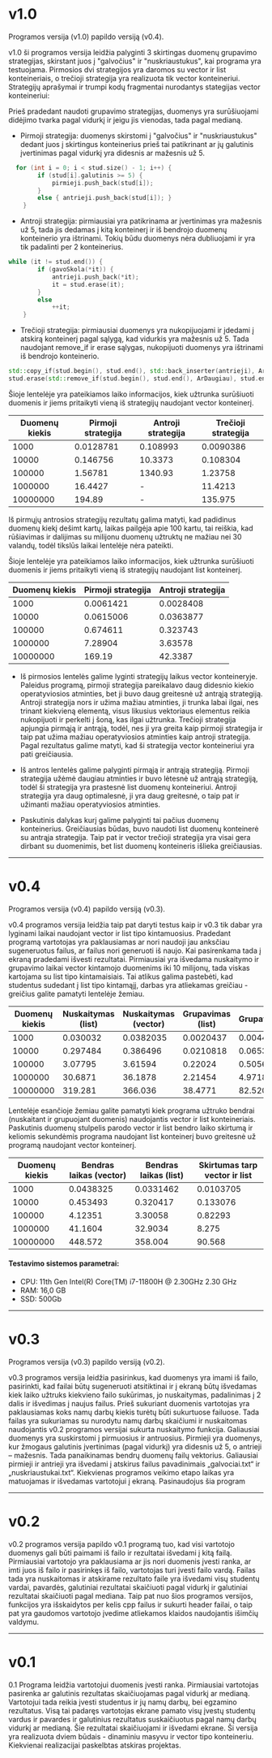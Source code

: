 
# v1.0

Programos versija (v1.0) papildo versiją (v0.4).

v1.0 ši programos versija leidžia palyginti 3 skirtingas duomenų grupavimo strategijas, skirstant juos į "galvočius" ir "nuskriaustukus", kai programa yra testuojama. Pirmosios dvi strategijos yra daromos su vector ir list konteineriais, o trečioji strategija yra realizuota tik vector konteineriui. Strategijų aprašymai ir trumpi kodų fragmentai nurodantys stategijas vector konteineriui:

Prieš pradedant naudoti grupavimo strategijas, duomenys yra surūšiuojami didėjimo tvarka pagal vidurkį ir jeigu jis vienodas, tada pagal medianą.
* Pirmoji strategija: duomenys skirstomi į "galvočius" ir "nuskriaustukus" dedant juos į skirtingus konteinerius prieš tai patikrinant ar jų galutinis įvertinimas pagal vidurkį yra didesnis ar mažesnis už 5.

```cpp
  for (int i = 0; i < stud.size() - 1; i++) {
        if (stud[i].galutinis >= 5) {
            pirmieji.push_back(stud[i]);
        }
        else { antrieji.push_back(stud[i]); }
    }
```

* Antroji strategija: pirmiausiai yra patikrinama ar įvertinimas yra mažesnis už 5, tada jis dedamas į kitą konteinerį ir iš bendrojo duomenų konteinerio yra ištrinami. Tokių būdu duomenys nėra dubliuojami ir yra tik padalinti per 2 konteinerius.

```cpp
while (it != stud.end()) {
        if (gavoSkola(*it)) {
            antrieji.push_back(*it);
            it = stud.erase(it); 
        }
        else
            ++it;
    }
```

* Trečioji strategija: pirmiausiai duomenys yra nukopijuojami ir įdedami į atskirą konteinerį pagal sąlygą, kad vidurkis yra mažesnis už 5. Tada naudojant remove_if ir erase sąlygas, nukopijuoti duomenys yra ištrinami iš bendrojo konteinerio.

```cpp
std::copy_if(stud.begin(), stud.end(), std::back_inserter(antrieji), ArDaugiau);
stud.erase(std::remove_if(stud.begin(), stud.end(), ArDaugiau), stud.end());
```


Šioje lentelėje yra pateikiamos laiko informacijos, kiek užtrunka surūšiuoti duomenis ir jiems pritaikyti vieną iš strategijų naudojant vector konteinerį.

Duomenų kiekis | Pirmoji strategija | Antroji strategija | Trečioji strategija  |
---------------|--------------------|--------------------|----------------------|
1000           |      0.0128781     |     0.108993       |      0.0090386       |       
10000          |      0.146756      |     10.3373        |      0.108304        |   
100000         |      1.56781       |     1340.93        |      1.23758         |  
1000000        |      16.4427       |        -           |      11.4213         |  
10000000       |      194.89        |        -           |      135.975         |   

   Iš pirmųjų antrosios strategijų rezultatų galima matyti, kad padidinus duomenų kiekį dešimt kartų, laikas pailgėja apie 100 kartu, tai reiškia, kad rūšiavimas ir dalijimas su milijonu duomenų užtruktų ne mažiau nei 30 valandų, todėl tikslūs laikai lentelėje nėra pateikti.



Šioje lentelėje yra pateikiamos laiko informacijos, kiek užtrunka surūšiuoti duomenis ir jiems pritaikyti vieną iš strategijų naudojant list konteinerį.


Duomenų kiekis | Pirmoji strategija | Antroji strategija |
---------------|--------------------|--------------------|
1000           |     0.0061421      |      0.0028408     |               
10000          |     0.0615006      |      0.0363877     |         
100000         |     0.674611       |      0.323743      |          
1000000        |     7.28904        |      3.63578       |            
10000000       |     169.19         |      42.3387       |       


* Iš pirmosios lentelės galime lyginti strategijų laikus vector konteineryje. Paleidus programą, pirmoji strategija pareikalavo daug didesnio kiekio operatyviosios atminties, bet ji buvo daug greitesnė už antrąją strategiją. Antroji strategija nors ir užima mažiau atminties, ji trunka labai ilgai, nes trinant kiekvieną elementą, visus likusius vektoriaus elementus reikia nukopijuoti ir perkelti į šoną, kas ilgai užtrunka. Trečioji strategija apjungia pirmąją ir antrąją, todėl, nes ji yra greita kaip pirmoji strategija ir taip pat užima mažiau operatyviosios atminties kaip antroji strategija. Pagal rezultatus galime matyti, kad ši strategija vector konteineriui yra pati greičiausia.

* Iš antros lentelės galime palyginti pirmąją ir antrąją strategiją. Pirmoji strategija užėmė daugiau atminties ir buvo lėtesnė už antrąją strategiją, todėl ši strategija yra prastesnė list duomenų konteineriui. Antroji strategija yra daug optimalesnė, ji yra daug greitesnė, o taip pat ir užimanti mažiau operatyviosios atminties.

* Paskutinis dalykas kurį galime palyginti tai pačius duomenų konteinerius. Greičiausias būdas, buvo naudoti list duomenų konteinerė su antrąja strategija. Taip pat ir vector trečioji strategija yra visai gera dirbant su duomenimis, bet list duomenų konteineris išlieka greičiausias.

--------------

# v0.4

Programos versija (v0.4) papildo versiją (v0.3).

v0.4 programos versija leidžia taip pat daryti testus kaip ir v0.3 tik dabar yra lyginami laikai naudojant vector ir list tipo kintamuosius. Pradedant programą vartotojas yra paklausiamas ar nori naudoji jau anksčiau sugeneruotus failus, ar failus nori generuoti iš naujo. Kai pasirenkama tada į ekraną pradedami išvesti rezultatai. Pirmiausiai yra išvedama nuskaitymo ir grupavimo laikai vector kintamojo duomenims iki 10 milijonų, tada viskas kartojama su list tipo kintamaisiais. Tai atlikus galima pastebėti, kad studentus sudedant į list tipo kintamąjį, darbas yra atliekamas greičiau - greičius galite pamatyti lentelėje žemiau.

Duomenų kiekis | Nuskaitymas (list) | Nuskaitymas (vector) | Grupavimas (list)  | Grupavimas(vector) |
---------------|--------------------|----------------------|--------------------|--------------------|
1000           |      0.030032      |      0.0382035       |     0.0020437      |      0.0044541     |
10000          |      0.297484      |      0.386496        |     0.0210818      |      0.0653794     |
100000         |      3.07795       |      3.61594         |     0.22024        |      0.505613      |
1000000        |      30.6871       |      36.1878         |     2.21454        |      4.97182       |
10000000       |      319.281       |      366.036         |     38.4771        |      82.5206       |


Lentelėje esančioje žemiau galite pamatyti kiek programa užtruko bendrai (nuskaitant ir grupuojant duomenis) naudojantis vector ir list konteineriais. Paskutinis duomenų stulpelis parodo vector ir list bendro laiko skirtumą ir keliomis sekundėmis programa naudojant list konteinerį buvo greitesnė už programą naudojant vector konteinerį.

Duomenų kiekis | Bendras laikas (vector) | Bendras laikas (list) | Skirtumas tarp vector ir list |
---------------|------------------------|------------------------|------------------------------ |
1000           |        0.0438325       |       0.0331462        |           0.0103705           |
10000          |        0.453493        |       0.320417         |           0.133076            |
100000         |        4.12351         |       3.30058          |           0.82293             |
1000000        |        41.1604         |       32.9034          |           8.275               |
10000000       |        448.572         |       358.004          |           90.568              |

#### Testavimo sistemos parametrai:
* CPU: 11th Gen Intel(R) Core(TM) i7-11800H @ 2.30GHz   2.30 GHz
* RAM: 16,0 GB
* SSD: 500Gb
----------------
# v0.3

Programos versija (v0.3) papildo versiją (v0.2).

v0.3 programos versija leidžia pasirinkus, kad duomenys yra imami iš failo, pasirinkti, kad failai būtų sugeneruoti atsitiktinai ir į ekraną būtų išvedamas kiek laiko užtruks kiekvieno failo sukūrimas, jo nuskaitymas, padalinimas į 2 dalis ir išvedimas į naujus failus. Prieš sukuriant duomenis vartotojas yra paklausiamas koks namų darbų kiekis turėtų būti sukurtuose failuose. Tada failas yra sukuriamas su nurodytu namų darbų skaičiumi ir nuskaitomas naudojantis v0.2 programos versijai sukurta nuskaitymo funkcija. Galiausiai duomenys yra suskirstomi į pirmuosius ir antruosius. Pirmieji yra duomenys, kur žmogaus galutinis įvertinimas (pagal vidurkį) yra didesnis už 5, o antrieji – mažesnis. Tada panaikinamas bendrų duomenų failų vektorius. Galiausiai pirmieji ir antrieji yra išvedami į atskirus failus pavadinimais „galvociai.txt“ ir „nuskriaustukai.txt“. Kiekvienas programos veikimo etapo laikas yra matuojamas ir išvedamas vartotojui į ekraną. Pasinaudojus šia program

---------------

# v0.2

v0.2 programos versija papildo v0.1 programą tuo, kad visi vartotojo duomenys gali būti paimami iš failo ir rezultatai išvedami į kitą failą. Pirmiausiai vartotojo yra paklausiama ar jis nori duomenis įvesti ranka, ar imti juos iš failo ir pasirinkęs iš failo, vartotojas turi įvesti failo vardą. Failas tada yra nuskaitomas ir atskirame rezultato faile yra išvedami visų studentų vardai, pavardės, galutiniai rezultatai skaičiuoti pagal vidurkį ir galutiniai rezultatai skaičiuoti pagal mediana. Taip pat nuo šios programos versijos, funkcijos yra išskaidytos per kelis cpp failus ir sukurti header failai, o taip pat yra gaudomos vartotojo įvedime atliekamos klaidos naudojantis išimčių valdymu.

----------------------------

# v0.1

0.1 Programa leidžia vartotojui duomenis įvesti ranka. Pirmiausiai vartotojas pasirenka ar galutinis rezultatas skaičiuojamas pagal vidurkį ar medianą. Vartotojui tada reikia įvesti studentus ir jų namų darbų, bei egzamino rezultatus. Visą tai padaręs vartotojas ekrane pamato visų įvestų studentų vardus ir pavardes ir galutinius rezultatus suskaičiuotus pagal namų darbų vidurkį ar medianą. Šie rezultatai skaičiuojami ir išvedami ekrane. Ši versija yra realizuota dviem būdais - dinaminiu masyvu ir vector tipo konteineriu. Kiekvienai realizacijai paskelbtas atskiras projektas.
